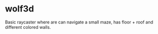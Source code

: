 # wolf3d

Basic raycaster where are can navigate a small maze, has floor + roof and different colored walls.
